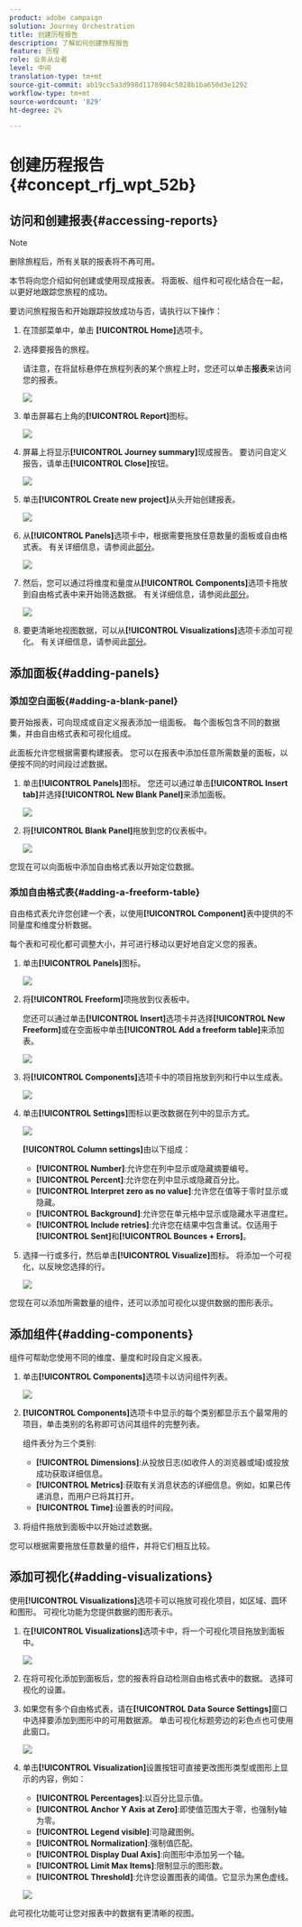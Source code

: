 ```yaml
---
product: adobe campaign
solution: Journey Orchestration
title: 创建历程报告
description: 了解如何创建旅程报告
feature: 历程
role: 业务从业者
level: 中间
translation-type: tm+mt
source-git-commit: ab19cc5a3d998d1178984c5028b1ba650d3e1292
workflow-type: tm+mt
source-wordcount: '829'
ht-degree: 2%

---
```



# 创建历程报告 {#concept_rfj_wpt_52b}

## 访问和创建报表{#accessing-reports}

>[!NOTE]
>
>删除旅程后，所有关联的报表将不再可用。

本节将向您介绍如何创建或使用现成报表。 将面板、组件和可视化结合在一起，以更好地跟踪您旅程的成功。

要访问旅程报告和开始跟踪投放成功与否，请执行以下操作：

1. 在顶部菜单中，单击 **[!UICONTROL Home]**&#x200B;选项卡。

1. 选择要报告的旅程。

   请注意，在将鼠标悬停在旅程列表的某个旅程上时，您还可以单击&#x200B;**报表**&#x200B;来访问您的报表。

   ![](../assets/dynamic_report_journey.png)

1. 单击屏幕右上角的&#x200B;**[!UICONTROL Report]**&#x200B;图标。

   ![](../assets/dynamic_report_journey_2.png)

1. 屏幕上将显示&#x200B;**[!UICONTROL Journey summary]**&#x200B;现成报告。 要访问自定义报告，请单击&#x200B;**[!UICONTROL Close]**&#x200B;按钮。

   ![](../assets/dynamic_report_journey_12.png)

1. 单击&#x200B;**[!UICONTROL Create new project]**&#x200B;从头开始创建报表。

   ![](../assets/dynamic_report_journey_3.png)

1. 从&#x200B;**[!UICONTROL Panels]**&#x200B;选项卡中，根据需要拖放任意数量的面板或自由格式表。 有关详细信息，请参阅此[部分](#adding-panels)。

   ![](../assets/dynamic_report_journey_4.png)

1. 然后，您可以通过将维度和量度从&#x200B;**[!UICONTROL Components]**&#x200B;选项卡拖放到自由格式表中来开始筛选数据。 有关详细信息，请参阅此[部分](#adding-components)。

   ![](../assets/dynamic_report_journey_5.png)

1. 要更清晰地视图数据，可以从&#x200B;**[!UICONTROL Visualizations]**&#x200B;选项卡添加可视化。 有关详细信息，请参阅此[部分](#adding-visualizations)。

## 添加面板{#adding-panels}

### 添加空白面板{#adding-a-blank-panel}

要开始报表，可向现成或自定义报表添加一组面板。 每个面板包含不同的数据集，并由自由格式表和可视化组成。

此面板允许您根据需要构建报表。 您可以在报表中添加任意所需数量的面板，以便按不同的时间段过滤数据。

1. 单击&#x200B;**[!UICONTROL Panels]**&#x200B;图标。 您还可以通过单击&#x200B;**[!UICONTROL Insert tab]**&#x200B;并选择&#x200B;**[!UICONTROL New Blank Panel]**&#x200B;来添加面板。

   ![](../assets/dynamic_report_panel_1.png)

1. 将&#x200B;**[!UICONTROL Blank Panel]**&#x200B;拖放到您的仪表板中。

   ![](../assets/dynamic_report_panel.png)

您现在可以向面板中添加自由格式表以开始定位数据。

### 添加自由格式表{#adding-a-freeform-table}

自由格式表允许您创建一个表，以使用&#x200B;**[!UICONTROL Component]**&#x200B;表中提供的不同量度和维度分析数据。

每个表和可视化都可调整大小，并可进行移动以更好地自定义您的报表。

1. 单击&#x200B;**[!UICONTROL Panels]**&#x200B;图标。

   ![](../assets/dynamic_report_panel_1.png)

1. 将&#x200B;**[!UICONTROL Freeform]**&#x200B;项拖放到仪表板中。

   您还可以通过单击&#x200B;**[!UICONTROL Insert]**&#x200B;选项卡并选择&#x200B;**[!UICONTROL New Freeform]**&#x200B;或在空面板中单击&#x200B;**[!UICONTROL Add a freeform table]**&#x200B;来添加表。

   ![](../assets/dynamic_report_panel_2.png)

1. 将&#x200B;**[!UICONTROL Components]**&#x200B;选项卡中的项目拖放到列和行中以生成表。

   ![](../assets/dynamic_report_freeform_3.png)

1. 单击&#x200B;**[!UICONTROL Settings]**&#x200B;图标以更改数据在列中的显示方式。

   ![](../assets/dynamic_report_freeform_4.png)

   **[!UICONTROL Column settings]**&#x200B;由以下组成：

   * **[!UICONTROL Number]**:允许您在列中显示或隐藏摘要编号。
   * **[!UICONTROL Percent]**:允许您在列中显示或隐藏百分比。
   * **[!UICONTROL Interpret zero as no value]**:允许您在值等于零时显示或隐藏。
   * **[!UICONTROL Background]**:允许您在单元格中显示或隐藏水平进度栏。
   * **[!UICONTROL Include retries]**:允许您在结果中包含重试。仅适用于&#x200B;**[!UICONTROL Sent]**&#x200B;和&#x200B;**[!UICONTROL Bounces + Errors]**。

1. 选择一行或多行，然后单击&#x200B;**[!UICONTROL Visualize]**&#x200B;图标。 将添加一个可视化，以反映您选择的行。

   ![](../assets/dynamic_report_freeform_5.png)

您现在可以添加所需数量的组件，还可以添加可视化以提供数据的图形表示。

## 添加组件{#adding-components}

组件可帮助您使用不同的维度、量度和时段自定义报表。

1. 单击&#x200B;**[!UICONTROL Components]**&#x200B;选项卡以访问组件列表。

   ![](../assets/dynamic_report_components.png)

1. **[!UICONTROL Components]**&#x200B;选项卡中显示的每个类别都显示五个最常用的项目，单击类别的名称即可访问其组件的完整列表。

   组件表分为三个类别:

   * **[!UICONTROL Dimensions]**:从投放日志(如收件人的浏览器或域)或投放成功获取详细信息。
   * **[!UICONTROL Metrics]**:获取有关消息状态的详细信息。例如，如果已传递消息，而用户已将其打开。
   * **[!UICONTROL Time]**:设置表的时间段。

1. 将组件拖放到面板中以开始过滤数据。

您可以根据需要拖放任意数量的组件，并将它们相互比较。

## 添加可视化{#adding-visualizations}

使用&#x200B;**[!UICONTROL Visualizations]**&#x200B;选项卡可以拖放可视化项目，如区域、圆环和图形。 可视化功能为您提供数据的图形表示。

1. 在&#x200B;**[!UICONTROL Visualizations]**&#x200B;选项卡中，将一个可视化项目拖放到面板中。

   ![](../assets/dynamic_report_visualization_1.png)

1. 在将可视化添加到面板后，您的报表将自动检测自由格式表中的数据。 选择可视化的设置。
1. 如果您有多个自由格式表，请在&#x200B;**[!UICONTROL Data Source Settings]**&#x200B;窗口中选择要添加到图形中的可用数据源。 单击可视化标题旁边的彩色点也可使用此窗口。

   ![](../assets/dynamic_report_visualization_2.png)

1. 单击&#x200B;**[!UICONTROL Visualization]**&#x200B;设置按钮可直接更改图形类型或图形上显示的内容，例如：

   * **[!UICONTROL Percentages]**:以百分比显示值。
   * **[!UICONTROL Anchor Y Axis at Zero]**:即使值范围大于零，也强制y轴为零。
   * **[!UICONTROL Legend visible]**:可隐藏图例。
   * **[!UICONTROL Normalization]**:强制值匹配。
   * **[!UICONTROL Display Dual Axis]**:向图形中添加另一个轴。
   * **[!UICONTROL Limit Max Items]**:限制显示的图形数。
   * **[!UICONTROL Threshold]**:允许您设置图表的阈值。它显示为黑色虚线。

   ![](../assets/dynamic_report_visualization_3.png)

此可视化功能可让您对报表中的数据有更清晰的视图。